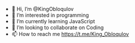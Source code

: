- 👋 Hi, I’m @KingObloqulov
- 👀 I’m interested in programming
- 🌱 I’m currently learning JavaScript
- 💞️ I’m looking to collaborate on Coding
- 📫 How to reach me https://t.me/King_Obloqulov

<!---
KingObloqulov/KingObloqulov is a ✨ special ✨ repository because its `README.md` (this file) appears on your GitHub profile.
You can click the Preview link to take a look at your changes.
--->
